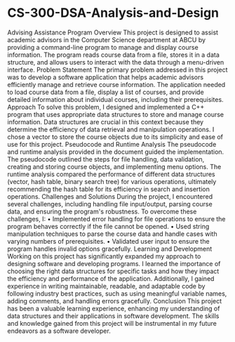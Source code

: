 # CS-300-DSA-Analysis-and-Design

Advising Assistance Program
Overview
This project is designed to assist academic advisors in the Computer Science department at ABCU by providing a command-line program to manage and display course information. The program reads course data from a file, stores it in a data structure, and allows users to interact with the data through a menu-driven interface.
Problem Statement
The primary problem addressed in this project was to develop a software application that helps academic advisors efficiently manage and retrieve course information. The application needed to load course data from a file, display a list of courses, and provide detailed information about individual courses, including their prerequisites.
Approach
To solve this problem, I designed and implemented a C++ program that uses appropriate data structures to store and manage course information. Data structures are crucial in this context because they determine the efficiency of data retrieval and manipulation operations. I chose a vector to store the course objects due to its simplicity and ease of use for this project.
Pseudocode and Runtime Analysis
The pseudocode and runtime analysis provided in the document guided the implementation. The pseudocode outlined the steps for file handling, data validation, creating and storing course objects, and implementing menu options. The runtime analysis compared the performance of different data structures (vector, hash table, binary search tree) for various operations, ultimately recommending the hash table for its efficiency in search and insertion operations.
Challenges and Solutions
During the project, I encountered several challenges, including handling file input/output, parsing course data, and ensuring the program's robustness. To overcome these challenges, I:
• Implemented error handling for file operations to ensure the program behaves correctly if the file cannot be opened.
• Used string manipulation techniques to parse the course data and handle cases with varying numbers of prerequisites.
• Validated user input to ensure the program handles invalid options gracefully.
Learning and Development
Working on this project has significantly expanded my approach to designing software and developing programs. I learned the importance of choosing the right data structures for specific tasks and how they impact the efficiency and performance of the application. Additionally, I gained experience in writing maintainable, readable, and adaptable code by following industry best practices, such as using meaningful variable names, adding comments, and handling errors gracefully.
Conclusion
This project has been a valuable learning experience, enhancing my understanding of data structures and their applications in software development. The skills and knowledge gained from this project will be instrumental in my future endeavors as a software developer.
